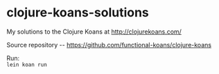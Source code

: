 # clojure-koans-solutions
My solutions to the Clojure Koans at http://clojurekoans.com/

Source repository -- https://github.com/functional-koans/clojure-koans  
  
Run:  
```lein koan run```

